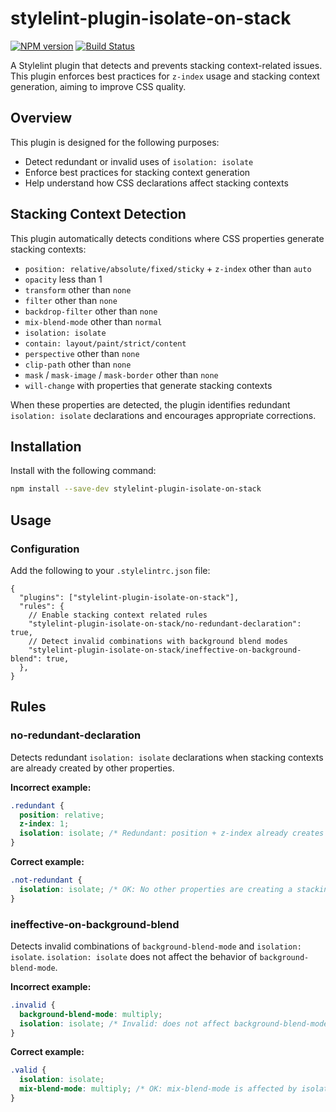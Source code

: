 # stylelint-plugin-isolate-on-stack

[![NPM version](https://img.shields.io/npm/v/stylelint-plugin-isolate-on-stack.svg)](https://www.npmjs.org/package/stylelint-plugin-isolate-on-stack)
[![Build Status](https://github.com/hiro0218/stylelint-plugin-isolate-on-stack/workflows/CI/badge.svg)](https://github.com/hiro0218/stylelint-plugin-isolate-on-stack/actions)

A Stylelint plugin that detects and prevents stacking context-related issues. This plugin enforces best practices for `z-index` usage and stacking context generation, aiming to improve CSS quality.

## Overview

This plugin is designed for the following purposes:

- Detect redundant or invalid uses of `isolation: isolate`
- Enforce best practices for stacking context generation
- Help understand how CSS declarations affect stacking contexts

## Stacking Context Detection

This plugin automatically detects conditions where CSS properties generate stacking contexts:

- `position: relative/absolute/fixed/sticky` + `z-index` other than `auto`
- `opacity` less than 1
- `transform` other than `none`
- `filter` other than `none`
- `backdrop-filter` other than `none`
- `mix-blend-mode` other than `normal`
- `isolation: isolate`
- `contain: layout/paint/strict/content`
- `perspective` other than `none`
- `clip-path` other than `none`
- `mask` / `mask-image` / `mask-border` other than `none`
- `will-change` with properties that generate stacking contexts

When these properties are detected, the plugin identifies redundant `isolation: isolate` declarations and encourages appropriate corrections.

## Installation

Install with the following command:

```bash
npm install --save-dev stylelint-plugin-isolate-on-stack
```

## Usage

### Configuration

Add the following to your `.stylelintrc.json` file:

```jsonc
{
  "plugins": ["stylelint-plugin-isolate-on-stack"],
  "rules": {
    // Enable stacking context related rules
    "stylelint-plugin-isolate-on-stack/no-redundant-declaration": true,
    // Detect invalid combinations with background blend modes
    "stylelint-plugin-isolate-on-stack/ineffective-on-background-blend": true,
  },
}
```

## Rules

### no-redundant-declaration

Detects redundant `isolation: isolate` declarations when stacking contexts are already created by other properties.

**Incorrect example:**

```css
.redundant {
  position: relative;
  z-index: 1;
  isolation: isolate; /* Redundant: position + z-index already creates a stacking context */
}
```

**Correct example:**

```css
.not-redundant {
  isolation: isolate; /* OK: No other properties are creating a stacking context */
}
```

### ineffective-on-background-blend

Detects invalid combinations of `background-blend-mode` and `isolation: isolate`. `isolation: isolate` does not affect the behavior of `background-blend-mode`.

**Incorrect example:**

```css
.invalid {
  background-blend-mode: multiply;
  isolation: isolate; /* Invalid: does not affect background-blend-mode */
}
```

**Correct example:**

```css
.valid {
  isolation: isolate;
  mix-blend-mode: multiply; /* OK: mix-blend-mode is affected by isolation */
}
```

